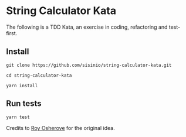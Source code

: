 # String Calculator Kata
The following is a TDD Kata, an exercise in coding, refactoring and test-first.

## Install
`git clone https://github.com/sisinio/string-calculator-kata.git`

`cd string-calculator-kata`

`yarn install`

## Run tests

```bash
yarn test
```

Credits to [Roy Osherove](http://osherove.com/tdd-kata-1) for the original idea.